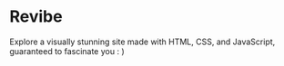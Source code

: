 # Revibe
Explore a visually stunning site made with HTML, CSS, and JavaScript, guaranteed to fascinate you  : )
